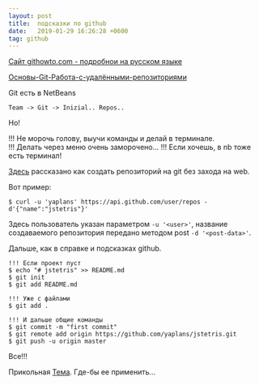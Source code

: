```yaml
---
layout: post
title:  подсказки по github
date:   2019-01-29 16:26:28 +0600
tag: github
---
```

[Сайт githowto.com - подробнои на русском языке](https://githowto.com/ru/git_internals_git_directory)  
<!--
[Много примеров и объяснений](https://git-scm.com/book/ru/v1/%D0%9E%D1%81%D0%BD%D0%BE%D0%B2%D1%8B-Git-%D0%A0%D0%B0%D0%B1%D0%BE%D1%82%D0%B0-%D1%81-%D1%83%D0%B4%D0%B0%D0%BB%D1%91%D0%BD%D0%BD%D1%8B%D0%BC%D0%B8-%D1%80%D0%B5%D0%BF%D0%BE%D0%B7%D0%B8%D1%82%D0%BE%D1%80%D0%B8%D1%8F%D0%BC%D0%B8)  
-->
[Основы-Git-Работа-с-удалёнными-репозиториями](https://git-scm.com/book/ru/v1/Основы-Git-Работа-с-удалёнными-репозиториями)


Git есть в NetBeans

	Team -> Git -> Inizial.. Repos..

Но!

!!! Не морочь голову, выучи команды и делай в терминале.  
!!! Делать через меню очень заморочено...
!!! Если хочешь, в nb тоже есть терминал!  

[Здесь](https://ru.stackoverflow.com/questions/504578/Как-создать-репозиторий-на-git)
рассказано как создать репозиторий на git без захода на web.
<!--
см. [1](https://ru.stackoverflow.com/questions/504578/%D0%9A%D0%B0%D0%BA-%D1%81%D0%B)
-->
Вот пример:

	$ curl -u 'yaplans' https://api.github.com/user/repos -d'{"name":"jstetris"}'

Здесь пользователь указан параметром `-u '<user>'`, название создаваемого репозитория 
передано методом post `-d '<post-data>'`.

Дальше, как в справке и подсказках github.

	!!! Если проект пуст
	$ echo "# jstetris" >> README.md
	$ git init
	$ git add README.md

	!!! Уже с файлами
	$ git add .

	!!! И дальше общие команды 
	$ git commit -m "first commit"
	$ git remote add origin https://github.com/yaplans/jstetris.git
	$ git push -u origin master

Все!!!

Прикольная [Тема](http://jekyllthemes.org/themes/slides/). Где-бы ее применить...

